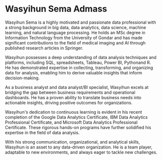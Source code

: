 # Wasyihun Sema Admass
Wasyihun Sema is a highly motivated and passionate data professional with a strong background in big data, data analytics, data science, machine learning, and natural language processing. He holds an MSc degree in Information Technology from the University of Gondar and has made significant contributions to the field of medical imaging and AI through published research articles in Springer.

Wasyihun possesses a deep understanding of data analysis techniques and platforms, including SQL, spreadsheets, Tableau, Power BI, Pythonand R. He has demonstrated expertise in collecting, transforming, and organizing data for analysis, enabling him to derive valuable insights that inform decision-making.

As a business analyst and data analyst/BI specialist, Wasyihun excels at bridging the gap between business requirements and operational dashboards. He has a proven ability to translate business needs into actionable insights, driving positive outcomes for organizations.

Wasyihun's dedication to continuous learning is evident in his recent completion of the Google Data Analytics Certificate, IBM Data Analytics Professional Certificate, and Microsoft Data Analytics Professional Certificate. These rigorous hands-on programs have further solidified his expertise in the field of data analysis.

With his strong communication, organizational, and analytical skills, Wasyihun is an asset to any data-driven organization. He is a team player, adaptable to new environments, and always eager to tackle new challenges.
